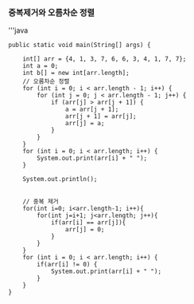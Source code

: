### 중복제거와 오름차순 정렬

'''java



    public static void main(String[] args) {

        int[] arr = {4, 1, 3, 7, 6, 6, 3, 4, 1, 7, 7};
        int a = 0;
        int b[] = new int[arr.length];
        // 오름차순 정렬
        for (int i = 0; i < arr.length - 1; i++) {
            for (int j = 0; j < arr.length - 1; j++) {
                if (arr[j] > arr[j + 1]) {
                    a = arr[j + 1];
                    arr[j + 1] = arr[j];
                    arr[j] = a;
                }
            }
        }
        for (int i = 0; i < arr.length; i++) {
            System.out.print(arr[i] + " ");
        }

        System.out.println();


        // 중복 제거
        for(int i=0; i<arr.length-1; i++){
            for(int j=i+1; j<arr.length; j++){
                if(arr[i] == arr[j]){
                    arr[j] = 0;
                }
            }
        }
        for (int i = 0; i < arr.length; i++) {
            if(arr[i] != 0) {
                System.out.print(arr[i] + " ");
            }
        }
    }


